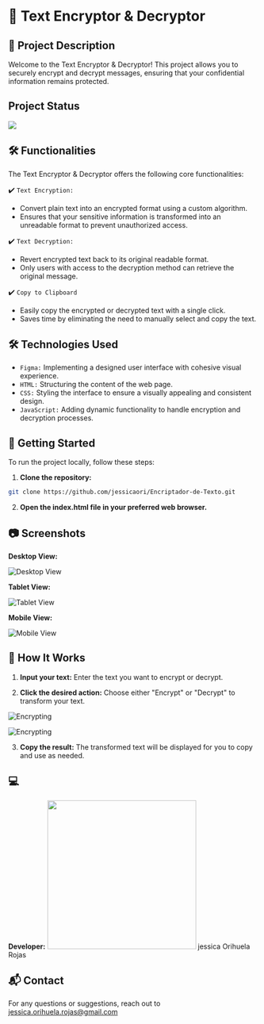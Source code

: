 # 🔐 Text Encryptor & Decryptor

## 🚀 Project Description

Welcome to the Text Encryptor & Decryptor! This project allows you to securely encrypt and decrypt messages, ensuring that your confidential information remains protected.

## Project Status

<p align="left">
<img src="https://img.shields.io/badge/STATUS-EN%20DESAsROLLO-green">
</p>

## 🛠️ Functionalities

The Text Encryptor & Decryptor offers the following core functionalities:

:heavy_check_mark: `Text Encryption:`
- Convert plain text into an encrypted format using a custom algorithm.
- Ensures that your sensitive information is transformed into an unreadable format to prevent unauthorized access.

:heavy_check_mark: `Text Decryption:`
- Revert encrypted text back to its original readable format.
- Only users with access to the decryption method can retrieve the original message.

:heavy_check_mark: `Copy to Clipboard`
- Easily copy the encrypted or decrypted text with a single click.
- Saves time by eliminating the need to manually select and copy the text.

## 🛠️ Technologies Used

- `Figma:` Implementing a designed user interface with cohesive visual experience.
- `HTML:` Structuring the content of the web page.
- `CSS:` Styling the interface to ensure a visually appealing and consistent design.
- `JavaScript:` Adding dynamic functionality to handle encryption and decryption processes.

## 🚀 Getting Started

To run the project locally, follow these steps:

1. **Clone the repository:**

```bash
git clone https://github.com/jessicaori/Encriptador-de-Texto.git
```

2. **Open the index.html file in your preferred web browser.**

## 📷 Screenshots

**Desktop View:**

![Desktop View](./assets/img/Text-Encryptor-and-Decryptor-1.PNG)

**Tablet View:**

![Tablet View](./assets/img/Text-Encryptor-and-Decryptor-4.PNG)

**Mobile View:**

![Mobile View](./assets/img/Text-Encryptor-and-Decryptor-5.PNG)

## 🧩 How It Works

1. **Input your text:** Enter the text you want to encrypt or decrypt.

2. **Click the desired action:** Choose either "Encrypt" or "Decrypt" to transform your text.

![Encrypting](./assets/img/Text-Encryptor-and-Decryptor-2.PNG)

![Encrypting](./assets/img/Text-Encryptor-and-Decryptor-3.PNG)

3. **Copy the result:** The transformed text will be displayed for you to copy and use as needed.

## 💻 

**Developer:**
<img src="./assets/img/Jessicaori.png" style="witdh:300px; height:300px">
jessica Orihuela Rojas

## 📬 Contact

For any questions or suggestions, reach out to [jessica.orihuela.rojas@gmail.com](maito:jessica.orihuela.rojas@gmail.com)